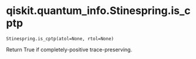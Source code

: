 # qiskit.quantum\_info.Stinespring.is\_cptp

`Stinespring.is_cptp(atol=None, rtol=None)`

Return True if completely-positive trace-preserving.
